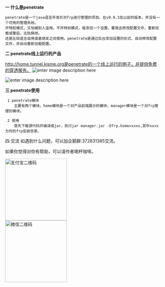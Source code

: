 

**一 什么是penetrate**

    penetrate是一个java语言开发针对frp进行管理的项目。在v0.9.3及以前的版本，并没有一个可用的管理系统。
    开特权模式，又怕被别人滥用。不开特权模式，每添加一个设置，要我去修改配置文件，重新加载或重启，比较麻烦。
    还是比较适合自用或者朋友之间使用。penetrate是通过后台添加设置的形式，自动修改配置文件，并自动重新加载配置。
  
  
  
**二 penetrate线上运行的产品**

  http://home.tunnel.kisme.org是penetrate的一个线上运行的例子，并提供免费的穿透服务。
 ![enter image description here](https://github.com/pickear/penetrate/blob/master/manager/src/main/resources/static/images/home.png?raw=true)
  
  ![enter image description here](https://github.com/pickear/penetrate/blob/master/manager/src/main/resources/static/images/manager.png?raw=true)
  
**三 penetrate使用**

     1 penetrate模块
        主要有两个模块。home模块是一个对产品前端展示的模块，manager模块是一个对frp管理的模块。
    
     2 使用
        首先下载源代码并编译成jar，执行jar manager.jar -Dfrp.home=xxxx,其中xxxx为你的frp安装目录。

四 交流
    如遇到什么问题，可以加企鹅群:372831385交流。



如果你觉得对你有帮助，可以请作者喝杯咖啡。


<div class="inner">
		<div class="flex flex-2">
			<article>
				<div class="image round">
					<img src="http://home.tunnel.kisme.org/images/alipay.jpg" width="200" height="200" alt="支付宝二维码" />
          </div>
			</article>
			<article>
				<div class="image round">
					<img src="http://home.tunnel.kisme.org/images/wxpay.png" width="200" height="200" alt="微信二维码" />
				</div>
			</article>
		</div>
	</div>


